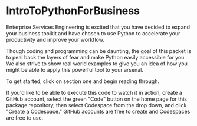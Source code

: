 # IntroToPythonForBusiness

Enterprise Services Engineering is excited that you have decided to expand your business toolkit and have chosen to use Python to accelerate your productivity and improve your workflow.

Though coding and programming can be daunting, the goal of this packet is to peal back the layers of fear and make Python easily accessible for you. We also strive to show real world examples to give you an idea of how you might be able to apply this powerful tool to your arsenal.

To get started, click on section one and begin reading through.


If you'd like to be able to execute this code to watch it in action, create a GitHub account, select the green "Code" button on the home page for this package repository, then select Codespace from the drop down, and click "Create a Codespace." GitHub accounts are free to create and Codespaces are free to use.
